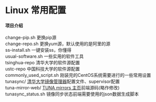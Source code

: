 # Linux 常用配置

#### 项目介绍
  change-pip.sh 更换pip源  
  change-repo.sh 更换yum源，默认使用的是阿里的源  
  ss-install.sh 一键安装ss，你懂得  
  usual-software.sh 一些实用的软件工具  
  tsinghua-repo 清华大学的软件源配置  
  ustc-repo 中国科技大学的软件源配置  
  commonly_used_script.sh 刚装完的CentOS系统需要进行的一些常用设置  
  tunasync/   [清华大学镜像管理器](https://github.com/tuna/tunasync)配置文件、supervisor配置  
  tuna-mirror-web/  [TUNA mirrors 主页](https://github.com/tuna/mirror-web)前端源码(略作修改)  
  tunasync_status.sh 镜像同步状态前端需要使用的json数据生成脚本  
